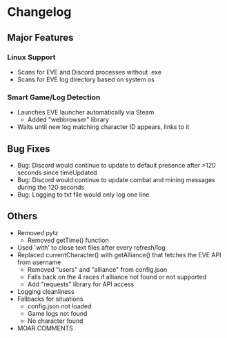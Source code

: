 # Changelog

## Major Features
### Linux Support
- Scans for EVE and Discord processes without .exe
- Scans for EVE log directory based on system os

### Smart Game/Log Detection
- Launches EVE launcher automatically via Steam
    - Added "webbrowser" library
- Waits until new log matching character ID appears, links to it

## Bug Fixes
- Bug: Discord would continue to update to default presence after >120 seconds since timeUpdated
- Bug: Discord would continue to update combat and mining messages during the 120 seconds
- Bug: Logging to txt file would only log one line

## Others 
- Removed pytz
    - Removed getTime() function
- Used 'with' to close text files after every refresh/log
- Replaced currentCharacter() with getAlliance() that fetches the EVE API from username
    - Removed "users" and "alliance" from config.json
    - Falls back on the 4 races if alliance not found or not supported
    - Add "requests" library for API access
- Logging cleanliness
- Fallbacks for situations
    - config.json not loaded
    - Game logs not found
    - No character found
- MOAR COMMENTS